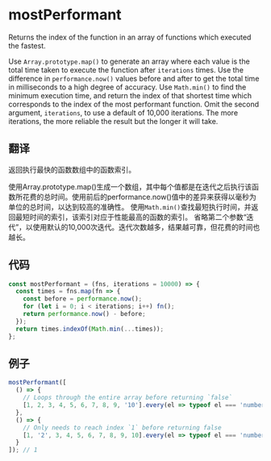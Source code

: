 # mostPerformant

Returns the index of the function in an array of functions which executed the fastest.

Use `Array.prototype.map()` to generate an array where each value is the total time taken to execute the function after `iterations` times. Use the difference in `performance.now()` values before and after to get the total time in milliseconds to a high degree of accuracy.
Use `Math.min()` to find the minimum execution time, and return the index of that shortest time which corresponds to the index of the most performant function.
Omit the second argument, `iterations`, to use a default of 10,000 iterations. The more iterations, the more reliable the result but the longer it will take.

## 翻译

返回执行最快的函数数组中的函数索引。

使用Array.prototype.map()生成一个数组，其中每个值都是在迭代之后执行该函数所花费的总时间。使用前后的performance.now()值中的差异来获得以毫秒为单位的总时间，以达到较高的准确性。
使用`Math.min()`查找最短执行时间，并返回最短时间的索引，该索引对应于性能最高的函数的索引。
省略第二个参数“迭代”，以使用默认的10,000次迭代。迭代次数越多，结果越可靠，但花费的时间也越长。

## 代码

```js
const mostPerformant = (fns, iterations = 10000) => {
  const times = fns.map(fn => {
    const before = performance.now();
    for (let i = 0; i < iterations; i++) fn();
    return performance.now() - before;
  });
  return times.indexOf(Math.min(...times));
};
```

## 例子

```js
mostPerformant([
  () => {
    // Loops through the entire array before returning `false`
    [1, 2, 3, 4, 5, 6, 7, 8, 9, '10'].every(el => typeof el === 'number');
  },
  () => {
    // Only needs to reach index `1` before returning false
    [1, '2', 3, 4, 5, 6, 7, 8, 9, 10].every(el => typeof el === 'number');
  }
]); // 1
```
